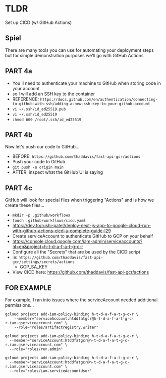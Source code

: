 # TLDR

Set up CICD (w/ GitHub Actions)

## Spiel

There are many tools you can use for automating your deployment steps but for simple demonstration purposes we'll go with GitHub Actions

## PART 4a

- You'll need to authenticate your machine to GitHub when storing code in your account
- so I will add an SSH key to the container
- REFERENCE: `https://docs.github.com/en/authentication/connecting-to-github-with-ssh/adding-a-new-ssh-key-to-your-github-account`
- `vi ~/.ssh/id_ed25519.pub`
- `vi ~/.ssh/id_ed25519`
- `chmod 600 /root/.ssh/id_ed25519`

## PART 4b

Now let's push our code to GitHub...

- BEFORE: `https://github.com/thaddavis/fast-api-gcr/actions`
- Push your code to GitHub
- `git push -u origin main`
- AFTER: inspect what the GitHub UI is saying

## PART 4c

GitHub will look for special files when triggering "Actions" and is how we create these files...

- `mkdir -p .github/workflows`
- `touch .github/workflows/cicd.yaml` <!-- populate with `4.cicd.yaml` -->
- https://dev.to/rushi-patel/deploy-next-js-app-to-google-cloud-run-with-github-actions-cicd-a-complete-guide-l29
- Create serviceAccount to authenticate GitHub to GCP on your behalf
- https://console.cloud.google.com/iam-admin/serviceaccounts?hl=en&project=h-t-d-a-f-a-t-g-c-r
- Configure all the "Secrets" that are be used by the CICD script
- ie: `https://github.com/thaddavis/fast-api-gcr/settings/secrets/actions`
    - GCP_SA_KEY
- View CICD here: https://github.com/thaddavis/fast-api-gcr/actions

<!--
    REMINDER: Technical issues happen, so if the CICD pipeline doesn't work immediately GitHub will show you the build logs to assist you in troubleshooting
-->

## FOR EXAMPLE

For example, I ran into issues where the serviceAccount needed additional permissions...

```
gcloud projects add-iam-policy-binding h-t-d-a-f-a-t-g-c-r \
    --member="serviceAccount:htddfatgcr@h-t-d-a-f-a-t-g-c-r.iam.gserviceaccount.com" \
    --role="roles/artifactregistry.writer"

gcloud projects add-iam-policy-binding h-t-d-a-f-a-t-g-c-r \
  --member="serviceAccount:htddfatgcr@h-t-d-a-f-a-t-g-c-r.iam.gserviceaccount.com" \
  --role="roles/run.admin"

gcloud projects add-iam-policy-binding h-t-d-a-f-a-t-g-c-r \
  --member="serviceAccount:htddfatgcr@h-t-d-a-f-a-t-g-c-r.iam.gserviceaccount.com" \
  --role="roles/iam.serviceAccountUser"
```
